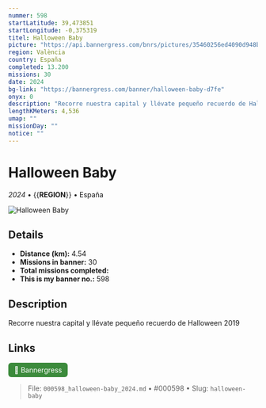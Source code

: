 ```yaml
---
nummer: 598
startLatitude: 39,473851
startLongitude: -0,375319
titel: Halloween Baby
picture: "https://api.bannergress.com/bnrs/pictures/35460256ed4090d948b3b8e8eccccef7"
region: València
country: España
completed: 13.200
missions: 30
date: 2024
bg-link: "https://bannergress.com/banner/halloween-baby-d7fe"
onyx: 0
description: "Recorre nuestra capital y llévate pequeño recuerdo de Halloween 2019"
lengthKMeters: 4,536
umap: ""
missionDay: ""
notice: ""
---
```

# Halloween Baby

*2024* • {{__REGION__}} • España

![Halloween Baby](https://api.bannergress.com/bnrs/pictures/35460256ed4090d948b3b8e8eccccef7)



## Details
- **Distance (km):** 4.54
- **Missions in banner:** 30
- **Total missions completed:** 
- **This is my banner no.:** 598



## Description
Recorre nuestra capital y llévate pequeño recuerdo de Halloween 2019



## Links
<a href="https://bannergress.com/banner/halloween-baby-d7fe" target="_blank" style="display:inline-block;margin-right:8px;padding:6px 12px;background:#3c8b3c;color:#fff;text-decoration:none;border-radius:6px;">🔗 Bannergress</a>



> File: `000598_halloween-baby_2024.md` • #000598 • Slug: `halloween-baby`

